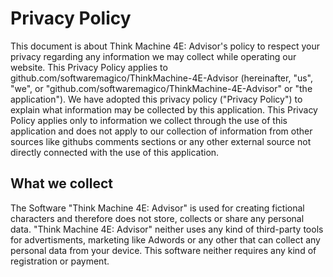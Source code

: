 # Privacy Policy

This document is about Think Machine 4E: Advisor's policy to respect your privacy regarding any information we may collect while operating our website. This Privacy Policy applies to github.com/softwaremagico/ThinkMachine-4E-Advisor (hereinafter, "us", "we", or "github.com/softwaremagico/ThinkMachine-4E-Advisor" or "the application"). We have adopted this privacy policy ("Privacy Policy") to explain what information may be collected by this application. This Privacy Policy applies only to information we collect through the use of this application and does not apply to our collection of information from other sources like githubs comments sections or any other external source not directly connected with the use of this application.

## What we collect

The Software "Think Machine 4E: Advisor" is used for creating fictional characters and therefore does not store, collects or share any personal data. "Think Machine 4E: Advisor" neither uses any kind of third-party tools for advertisments, marketing like Adwords or any other that can collect any personal data from your device. This software neither requires any kind of registration or payment. 

